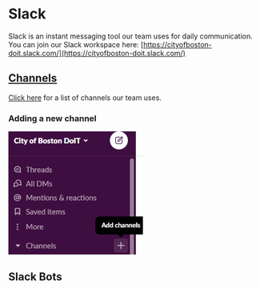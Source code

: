# Slack

Slack is an instant messaging tool our team uses for daily communication. You can join our Slack workspace here: [https://cityofboston-doit.slack.com/](https://cityofboston-doit.slack.com/)

## [Channels](https://slack.com/features/channels)

[Click here](../communication.md#slack) for a list of channels our team uses.

### Adding a new channel

![](../../../.gitbook/assets/image.png)

## Slack Bots

